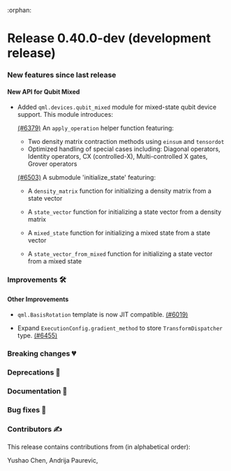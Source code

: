 :orphan:

# Release 0.40.0-dev (development release)

<h3>New features since last release</h3>

<h4>New API for Qubit Mixed</h4>

* Added `qml.devices.qubit_mixed` module for mixed-state qubit device support. This module introduces:

  [(#6379)](https://github.com/PennyLaneAI/pennylane/pull/6379) An `apply_operation` helper function featuring:

  * Two density matrix contraction methods using `einsum` and `tensordot`
  * Optimized handling of special cases including: Diagonal operators, Identity operators, CX (controlled-X), Multi-controlled X gates, Grover operators

  [(#6503)](https://github.com/PennyLaneAI/pennylane/pull/6503) A submodule 'initialize_state' featuring:

  * A `density_matrix` function for initializing a density matrix from a state vector

  * A `state_vector` function for initializing a state vector from a density matrix

  * A `mixed_state` function for initializing a mixed state from a state vector

  * A `state_vector_from_mixed` function for initializing a state vector from a mixed state

<h3>Improvements 🛠</h3>

<h4>Other Improvements</h4>

* `qml.BasisRotation` template is now JIT compatible.
  [(#6019)](https://github.com/PennyLaneAI/pennylane/pull/6019)

* Expand `ExecutionConfig.gradient_method` to store `TransformDispatcher` type.
  [(#6455)](https://github.com/PennyLaneAI/pennylane/pull/6455)

<h3>Breaking changes 💔</h3>

<h3>Deprecations 👋</h3>

<h3>Documentation 📝</h3>

<h3>Bug fixes 🐛</h3>

<h3>Contributors ✍️</h3>

This release contains contributions from (in alphabetical order):

Yushao Chen,
Andrija Paurevic,

